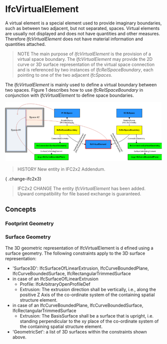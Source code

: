 # IfcVirtualElement

A virtual element is a special element used to provide imaginary boundaries, such as between two adjacent, but not separated, spaces. Virtual elements are usually not displayed and does not have quantities and other measures. Therefore _IfcVirtualElement_ does not have material information and quantities attached.

> NOTE  The main purpose of _IfcVirtualElement_ is the provision of a virtual space boundary. The _IfcVirtualElement_ may provide the 2D curve or 3D surface representation of the virtual space connection and is referenced by two instances of _IfcRelSpaceBoundary_, each pointing to one of the two adjacent _IfcSpaces_.

The _IfcVirtualElement_ is mainly used to define a virtual boundary between two spaces. Figure 1 describes how to use _IfcRelSpaceBoundary_ in conjunction with _IfcVirtualElement_ to define space boundaries.

![space boundary](../../../../figures/ifcvirtualelement_spaceboundaries.png "Figure 1 &mdash; Virtual element space boundaries")

> HISTORY  New entity in IFC2x2 Addendum.

{ .change-ifc2x3}
> IFC2x2 CHANGE  The entity _IfcVirtualElement_ has been added. Upward compatibility for file based exchange is guaranteed.

## Concepts

### Footprint Geometry


### Surface Geometry

The 3D geometric representation of IfcVirtualElement is
d efined using a surface geometry. The following constraints apply to the 3D surface
representation:


* 'Surface3D': IfcSurfaceOfLinearExtrusion,
IfcCurveBoundedPlane, IfcCurveBoundedSurface,
IfcRectangularTrimmedSurface
* in case of an
IfcSurfaceOfLinearExtrusion
	+ Profile:
	IfcArbitraryOpenProfileDef
	+ Extrusion: The extrusion direction shall be
	vertically, i.e., along the positive Z Axis of the co-ordinate
	system of the containing spatial structure element.
* in case of an
IfcCurveBoundedPlane, IfcCurveBoundedSurface,
IfcRectangularTrimmedSurface
	+ Extrusion: The BasisSurface shall be a
	surface that is upright, i.e. standing perpendicular to the xy
	place of the co-ordinate system of the containing spatial
	structure element.
* 'GeometricSet': a list of 3D surfaces within the constraints
shown above.



